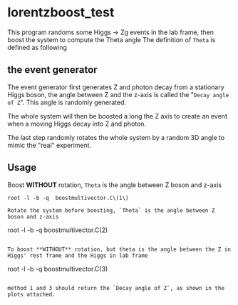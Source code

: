 # lorentzboost_test
This program randoms some Higgs -> Zg events in the lab frame, then boost the system to compute the Theta angle
The definition of `Theta` is defined as following

## the event generator
The event generator first generates Z and photon decay from a stationary Higgs boson, the angle between Z and the z-axis is called the "`Decay angle of Z`". This angle is randomly generated.

The whole system will then be boosted a long the Z axis to create an event when a moving Higgs decay into Z and photon. 

The last step randomly rotates the whole system by a random 3D angle to mimic the "real" experiment.

## Usage
Boost **WITHOUT** rotation, `Theta` is the angle between Z boson and z-axis
```
root -l -b -q  boostmultivector.C\(1\)

Rotate the system before boosting, `Theta` is the angle between Z boson and z-axis
```
root -l -b -q  boostmultivector.C\(2\)
```

To boost **WITHOUT** rotation, but theta is the angle between the Z in Higgs' rest frame and the Higgs in lab frame
```
root -l -b -q  boostmultivector.C\(3\)
```

method 1 and 3 should return the `Decay angle of Z`, as shown in the plots attached.
